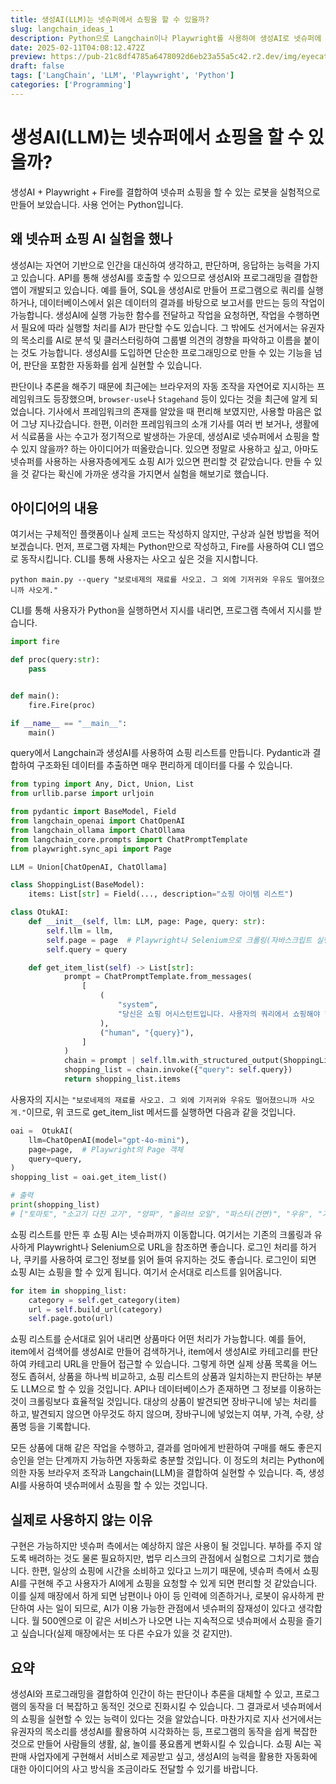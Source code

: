 ```yaml
---
title: 생성AI(LLM)는 넷슈퍼에서 쇼핑을 할 수 있을까?
slug: langchain_ideas_1
description: Python으로 Langchain이나 Playwright를 사용하여 생성AI로 넷슈퍼에 쇼핑을 할 수 있는지 고려합니다.
date: 2025-02-11T04:08:12.472Z
preview: https://pub-21c8df4785a6478092d6eb23a55a5c42.r2.dev/img/eyecatch/llm.webp
draft: false
tags: ['LangChain', 'LLM', 'Playwright', 'Python']
categories: ['Programming']
---
```


# 생성AI(LLM)는 넷슈퍼에서 쇼핑을 할 수 있을까?

생성AI + Playwright + Fire를 결합하여 넷슈퍼 쇼핑을 할 수 있는 로봇을 실험적으로 만들어 보았습니다. 사용 언어는 Python입니다.

## 왜 넷슈퍼 쇼핑 AI 실험을 했나

생성AI는 자연어 기반으로 인간을 대신하여 생각하고, 판단하며, 응답하는 능력을 가지고 있습니다. API를 통해 생성AI를 호출할 수 있으므로 생성AI와 프로그래밍을 결합한 앱이 개발되고 있습니다.
예를 들어, SQL을 생성AI로 만들어 프로그램으로 쿼리를 실행하거나, 데이터베이스에서 읽은 데이터의 결과를 바탕으로 보고서를 만드는 등의 작업이 가능합니다. 생성AI에 실행 가능한 함수를 전달하고 작업을 요청하면, 작업을 수행하면서 필요에 따라 실행할 처리를 AI가 판단할 수도 있습니다. 그 밖에도 선거에서는 유권자의 목소리를 AI로 분석 및 클러스터링하여 그룹별 의견의 경향을 파악하고 이름을 붙이는 것도 가능합니다. 생성AI를 도입하면 단순한 프로그래밍으로 만들 수 있는 기능을 넘어, 판단을 포함한 자동화를 쉽게 실현할 수 있습니다.

판단이나 추론을 해주기 때문에 최근에는 브라우저의 자동 조작을 자연어로 지시하는 프레임워크도 등장했으며, `browser-use`나 `Stagehand` 등이 있다는 것을 최근에 알게 되었습니다. 기사에서 프레임워크의 존재를 알았을 때 편리해 보였지만, 사용할 마음은 없어 그냥 지나갔습니다. 한편, 이러한 프레임워크의 소개 기사를 여러 번 보거나, 생활에서 식료품을 사는 수고가 정기적으로 발생하는 가운데, 생성AI로 넷슈퍼에서 쇼핑을 할 수 있지 않을까? 하는 아이디어가 떠올랐습니다. 있으면 정말로 사용하고 싶고, 아마도 넷슈퍼를 사용하는 사용자층에게도 쇼핑 AI가 있으면 편리할 것 같았습니다. 만들 수 있을 것 같다는 확신에 가까운 생각을 가지면서 실험을 해보기로 했습니다.

## 아이디어의 내용

여기서는 구체적인 플랫폼이나 실제 코드는 작성하지 않지만, 구상과 실현 방법을 적어보겠습니다. 먼저, 프로그램 자체는 Python만으로 작성하고, Fire를 사용하여 CLI 앱으로 동작시킵니다. CLI를 통해 사용자는 사오고 싶은 것을 지시합니다.

```shell
python main.py --query "보로네제의 재료를 사오고. 그 외에 기저귀와 우유도 떨어졌으니까 사오게."
```

CLI를 통해 사용자가 Python을 실행하면서 지시를 내리면, 프로그램 측에서 지시를 받습니다.

```python
import fire

def proc(query:str):
    pass


def main():
    fire.Fire(proc)

if __name__ == "__main__":
    main()
```

query에서 Langchain과 생성AI를 사용하여 쇼핑 리스트를 만듭니다. Pydantic과 결합하여 구조화된 데이터를 추출하면 매우 편리하게 데이터를 다룰 수 있습니다.

```python
from typing import Any, Dict, Union, List
from urllib.parse import urljoin

from pydantic import BaseModel, Field
from langchain_openai import ChatOpenAI
from langchain_ollama import ChatOllama
from langchain_core.prompts import ChatPromptTemplate
from playwright.sync_api import Page

LLM = Union[ChatOpenAI, ChatOllama]

class ShoppingList(BaseModel):
    items: List[str] = Field(..., description="쇼핑 아이템 리스트")

class OtukAI:
    def __init__(self, llm: LLM, page: Page, query: str):
        self.llm = llm,
        self.page = page  # Playwright나 Selenium으로 크롤링(자바스크립트 실행이 필요하지 않거나 API가 사용 가능하다면 requests나 httpx도 좋을 것입니다)
        self.query = query

    def get_item_list(self) -> List[str]:
            prompt = ChatPromptTemplate.from_messages(
                [
                    (
                        "system",
                        "당신은 쇼핑 어시스턴트입니다. 사용자의 쿼리에서 쇼핑해야 할 상품의 리스트를 만듭니다.",
                    ),
                    ("human", "{query}"),
                ]
            )
            chain = prompt | self.llm.with_structured_output(ShoppingList)
            shopping_list = chain.invoke({"query": self.query})
            return shopping_list.items
```

사용자의 지시는 `"보로네제의 재료를 사오고. 그 외에 기저귀와 우유도 떨어졌으니까 사오게."`이므로, 위 코드로 get_item_list 메서드를 실행하면 다음과 같을 것입니다.

```python
oai =  OtukAI(
    llm=ChatOpenAI(model="gpt-4o-mini"),
    page=page,  # Playwright의 Page 객체
    query=query,
)
shopping_list = oai.get_item_list()

# 출력
print(shopping_list)
# ["토마토", "소고기 다진 고기", "양파", "올리브 오일", "파스타(건면)", "우유", "기저귀"]
```

쇼핑 리스트를 만든 후 쇼핑 AI는 넷슈퍼까지 이동합니다. 여기서는 기존의 크롤링과 유사하게 Playwright나 Selenium으로 URL을 참조하면 좋습니다. 로그인 처리를 하거나, 쿠키를 사용하여 로그인 정보를 읽어 들여 유지하는 것도 좋습니다. 로그인이 되면 쇼핑 AI는 쇼핑을 할 수 있게 됩니다. 여기서 순서대로 리스트를 읽어옵니다.

```python
for item in shopping_list:
    category = self.get_category(item)
    url = self.build_url(category)
    self.page.goto(url)
```

쇼핑 리스트를 순서대로 읽어 내리면 상품마다 어떤 처리가 가능합니다. 예를 들어, item에서 검색어를 생성AI로 만들어 검색하거나, item에서 생성AI로 카테고리를 판단하여 카테고리 URL을 만들어 접근할 수 있습니다. 그렇게 하면 실제 상품 목록을 어느 정도 좁혀서, 상품을 하나씩 비교하고, 쇼핑 리스트의 상품과 일치하는지 판단하는 부분도 LLM으로 할 수 있을 것입니다. API나 데이터베이스가 존재하면 그 정보를 이용하는 것이 크롤링보다 효율적일 것입니다.
대상의 상품이 발견되면 장바구니에 넣는 처리를 하고, 발견되지 않으면 아무것도 하지 않으며, 장바구니에 넣었는지 여부, 가격, 수량, 상품명 등을 기록합니다.

모든 상품에 대해 같은 작업을 수행하고, 결과를 엄마에게 반환하여 구매를 해도 좋은지 승인을 얻는 단계까지 가능하면 자동화로 충분할 것입니다. 이 정도의 처리는 Python에 의한 자동 브라우저 조작과 Langchain(LLM)을 결합하여 실현할 수 있습니다. 즉, 생성AI를 사용하여 넷슈퍼에서 쇼핑을 할 수 있는 것입니다.

## 실제로 사용하지 않는 이유

구현은 가능하지만 넷슈퍼 측에서는 예상하지 않은 사용이 될 것입니다. 부하를 주지 않도록 배려하는 것도 물론 필요하지만, 법무 리스크의 관점에서 실험으로 그치기로 했습니다. 한편, 일상의 쇼핑에 시간을 소비하고 있다고 느끼기 때문에, 넷슈퍼 측에서 쇼핑 AI를 구현해 주고 사용자가 AI에게 쇼핑을 요청할 수 있게 되면 편리할 것 같았습니다. 이를 실제 매장에서 하게 되면 남편이나 아이 등 인력에 의존하거나, 로봇이 유사하게 판단하여 사는 일이 되므로, AI가 이용 가능한 관점에서 넷슈퍼의 잠재성이 있다고 생각합니다. 월 500엔으로 이 같은 서비스가 나오면 나는 지속적으로 넷슈퍼에서 쇼핑을 즐기고 싶습니다(실제 매장에서는 또 다른 수요가 있을 것 같지만).

## 요약

생성AI와 프로그래밍을 결합하여 인간이 하는 판단이나 추론을 대체할 수 있고, 프로그램의 동작을 더 복잡하고 동적인 것으로 진화시킬 수 있습니다. 그 결과로서 넷슈퍼에서의 쇼핑을 실현할 수 있는 능력이 있다는 것을 알았습니다. 마찬가지로 지사 선거에서는 유권자의 목소리를 생성AI를 활용하여 시각화하는 등, 프로그램의 동작을 쉽게 복잡한 것으로 만들어 사람들의 생활, 삶, 놀이를 풍요롭게 변화시킬 수 있습니다. 쇼핑 AI는 꼭 판매 사업자에게 구현해서 서비스로 제공받고 싶고, 생성AI의 능력을 활용한 자동화에 대한 아이디어의 사고 방식을 조금이라도 전달할 수 있기를 바랍니다.